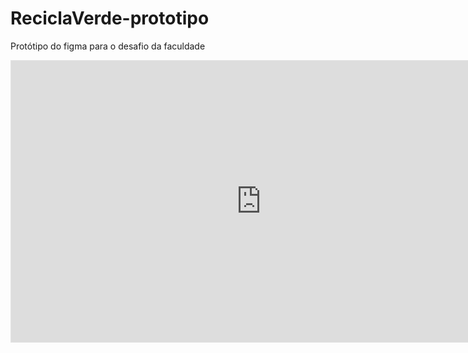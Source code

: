 # ReciclaVerde-prototipo
Protótipo do figma para o desafio da faculdade
<iframe style="border: 1px solid rgba(0, 0, 0, 0.1);" width="800" height="450" src="https://www.figma.com/embed?embed_host=share&url=https%3A%2F%2Fwww.figma.com%2Fproto%2FuaqoA1XuKYMURnoGhg7U9g%2FreciclaVerde%3Ftype%3Ddesign%26node-id%3D102-78%26scaling%3Dscale-down%26page-id%3D102%253A77%26starting-point-node-id%3D102%253A78%26mode%3Ddesign" allowfullscreen></iframe>
